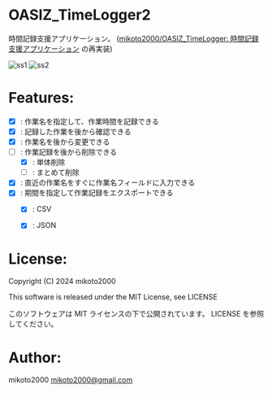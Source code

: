 # OASIZ_TimeLogger2

時間記録支援アプリケーション。
([mikoto2000/OASIZ_TimeLogger: 時間記録支援アプリケーション](https://github.com/mikoto2000/OASIZ_TimeLogger/tree/master) の再実装)

![ss1](https://github.com/user-attachments/assets/a94d8935-408a-4d56-8ab1-ef2833eaf645)
![ss2](https://github.com/user-attachments/assets/e876ad78-720a-448f-a873-4c3598292f7b)

# Features:

- [x] : 作業名を指定して、作業時間を記録できる
- [x] : 記録した作業を後から確認できる
- [x] : 作業名を後から変更できる
- [ ] : 作業記録を後から削除できる
    - [x] : 単体削除
    - [ ] : まとめて削除
- [x] : 直近の作業名をすぐに作業名フィールドに入力できる
- [x] : 期間を指定して作業記録をエクスポートできる
    - [x] : CSV
    - [x] : JSON


# License:

Copyright (C) 2024 mikoto2000

This software is released under the MIT License, see LICENSE

このソフトウェアは MIT ライセンスの下で公開されています。 LICENSE を参照してください。


# Author:

mikoto2000 <mikoto2000@gmail.com>


